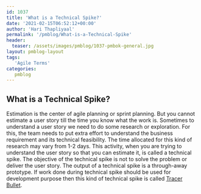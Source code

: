 ```yaml
---
id: 1037   
title: 'What is a Technical Spike?'
date: '2021-02-15T06:52:12+00:00'
author: 'Hari Thapliyaal'
permalink: '/pmblog/What-is-a-Technical-Spike'
header:
  teaser: /assets/images/pmblog/1037-pmbok-general.jpg
layout: pmblog-layout 
tags:
   'Agile Terms'
categories:
   pmblog
---
```


## What is a Technical Spike?

Estimation is the center of agile planning or sprint planning. But you cannot estimate a user story till the time you know what the work is. Sometimes to understand a user story we need to do some research or exploration. For this, the team needs to put extra effort to understand the business requirement and its technical feasibility. The time allocated for this kind of research may vary from 1-2 days. This activity, when you are trying to understand the user story so that you can estimate it, is called a technical spike. The objective of the technical spike is not to solve the problem or deliver the user story. The output of a technical spike is a through-away prototype. If work done during technical spike should be used for development purpose then this kind of technical spike is called [Tracer Bullet](Tracer-Bullet).